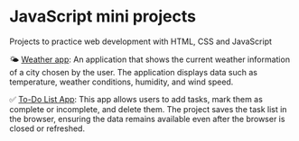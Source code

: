 # JavaScript mini projects

Projects to practice web development with HTML, CSS and JavaScript

🌤️ [Weather app](weather%20app): An application that shows the current weather information of a city chosen by the user. The application displays data such as temperature, weather conditions, humidity, and wind speed.

✅ [To-Do List App](to-do%20list%20app): This app allows users to add tasks, mark them as complete or incomplete, and delete them. The project saves the task list in the browser, ensuring the data remains available even after the browser is closed or refreshed.

